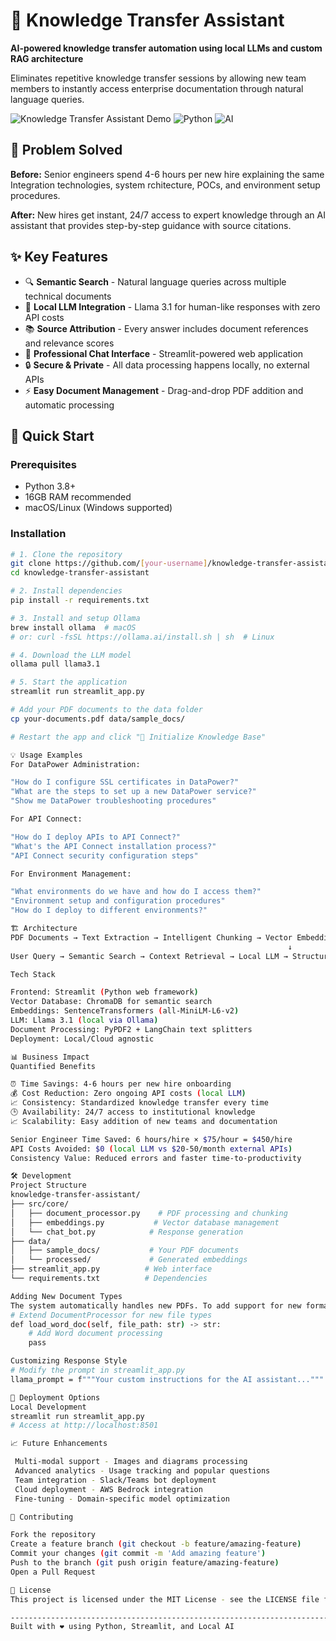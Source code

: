 # 🤖 Knowledge Transfer Assistant

**AI-powered knowledge transfer automation using local LLMs and custom RAG architecture**

Eliminates repetitive knowledge transfer sessions by allowing new team members to instantly access enterprise documentation through natural language queries.

![Knowledge Transfer Assistant Demo](https://img.shields.io/badge/Demo-Live-green) ![Python](https://img.shields.io/badge/Python-3.10-blue) ![AI](https://img.shields.io/badge/AI-Local%20LLM-orange)

## 🎯 Problem Solved

**Before:** Senior engineers spend 4-6 hours per new hire explaining the same Integration technologies, system rchitecture, POCs, and environment setup procedures.

**After:** New hires get instant, 24/7 access to expert knowledge through an AI assistant that provides step-by-step guidance with source citations.

## ✨ Key Features

- 🔍 **Semantic Search** - Natural language queries across multiple technical documents
- 🤖 **Local LLM Integration** - Llama 3.1 for human-like responses with zero API costs
- 📚 **Source Attribution** - Every answer includes document references and relevance scores
- 💬 **Professional Chat Interface** - Streamlit-powered web application
- 🔒 **Secure & Private** - All data processing happens locally, no external APIs
- ⚡ **Easy Document Management** - Drag-and-drop PDF addition and automatic processing

## 🚀 Quick Start

### Prerequisites
- Python 3.8+
- 16GB RAM recommended
- macOS/Linux (Windows supported)

### Installation

```bash
# 1. Clone the repository
git clone https://github.com/[your-username]/knowledge-transfer-assistant.git
cd knowledge-transfer-assistant

# 2. Install dependencies
pip install -r requirements.txt

# 3. Install and setup Ollama
brew install ollama  # macOS
# or: curl -fsSL https://ollama.ai/install.sh | sh  # Linux

# 4. Download the LLM model
ollama pull llama3.1

# 5. Start the application
streamlit run streamlit_app.py

# Add your PDF documents to the data folder
cp your-documents.pdf data/sample_docs/

# Restart the app and click "🔄 Initialize Knowledge Base"

💡 Usage Examples
For DataPower Administration:

"How do I configure SSL certificates in DataPower?"
"What are the steps to set up a new DataPower service?"
"Show me DataPower troubleshooting procedures"

For API Connect:

"How do I deploy APIs to API Connect?"
"What's the API Connect installation process?"
"API Connect security configuration steps"

For Environment Management:

"What environments do we have and how do I access them?"
"Environment setup and configuration procedures"
"How do I deploy to different environments?"

🏗️ Architecture
PDF Documents → Text Extraction → Intelligent Chunking → Vector Embeddings
                                                              ↓
User Query → Semantic Search → Context Retrieval → Local LLM → Structured Response

Tech Stack

Frontend: Streamlit (Python web framework)
Vector Database: ChromaDB for semantic search
Embeddings: SentenceTransformers (all-MiniLM-L6-v2)
LLM: Llama 3.1 (local via Ollama)
Document Processing: PyPDF2 + LangChain text splitters
Deployment: Local/Cloud agnostic

📊 Business Impact
Quantified Benefits

⏰ Time Savings: 4-6 hours per new hire onboarding
💰 Cost Reduction: Zero ongoing API costs (local LLM)
📈 Consistency: Standardized knowledge transfer every time
🕒 Availability: 24/7 access to institutional knowledge
📈 Scalability: Easy addition of new teams and documentation

Senior Engineer Time Saved: 6 hours/hire × $75/hour = $450/hire
API Costs Avoided: $0 (local LLM vs $20-50/month external APIs)
Consistency Value: Reduced errors and faster time-to-productivity

🛠️ Development
Project Structure
knowledge-transfer-assistant/
├── src/core/
│   ├── document_processor.py    # PDF processing and chunking
│   ├── embeddings.py           # Vector database management
│   └── chat_bot.py            # Response generation
├── data/
│   ├── sample_docs/           # Your PDF documents
│   └── processed/             # Generated embeddings
├── streamlit_app.py          # Web interface
└── requirements.txt          # Dependencies

Adding New Document Types
The system automatically handles new PDFs. To add support for new formats:
# Extend DocumentProcessor for new file types
def load_word_doc(self, file_path: str) -> str:
    # Add Word document processing
    pass

Customizing Response Style
# Modify the prompt in streamlit_app.py
llama_prompt = f"""Your custom instructions for the AI assistant..."""

🚀 Deployment Options
Local Development
streamlit run streamlit_app.py
# Access at http://localhost:8501

📈 Future Enhancements

 Multi-modal support - Images and diagrams processing
 Advanced analytics - Usage tracking and popular questions
 Team integration - Slack/Teams bot deployment
 Cloud deployment - AWS Bedrock integration
 Fine-tuning - Domain-specific model optimization

🤝 Contributing

Fork the repository
Create a feature branch (git checkout -b feature/amazing-feature)
Commit your changes (git commit -m 'Add amazing feature')
Push to the branch (git push origin feature/amazing-feature)
Open a Pull Request

📄 License
This project is licensed under the MIT License - see the LICENSE file for details.

-----------------------------------------------------------------------------------
Built with ❤️ using Python, Streamlit, and Local AI
